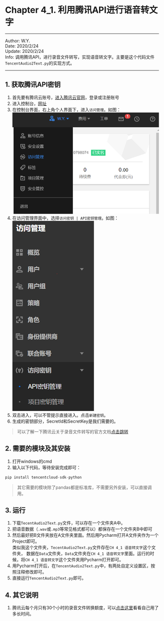 # Chapter 4_1. 利用腾讯API进行语音转文字

----
Author: W.Y.  
Date: 2020/2/24  
Update: 2020/2/24  
Info: 调用腾讯API，进行录音文件转写，实现语音转文字。主要是这个代码文件`TencentAudio2Text.py`的实现方式。

----

## 1. 获取腾讯API密钥
1. 首先要有腾讯云账号，[进入腾讯云官网](https://cloud.tencent.com/)，登录或注册账号
2. 进入控制台，[网址](https://cloud.tencent.com/login?s_url=https%3A%2F%2Fconsole.cloud.tencent.com%2F)
3. 在控制台界面，右上角个人界面下，进入`访问管理`。如图：  
![](https://github.com/git-wy/SimplePython/blob/master/%E5%9B%BE%E7%89%87/Chapter%204/%E8%85%BE%E8%AE%AFAPI%20%E8%AE%BF%E9%97%AE%E7%AE%A1%E7%90%86%2001.png?raw=true)
4. 在访问管理界面中，选择`访问密钥 | API密钥管理`。如图：  
![](https://github.com/git-wy/SimplePython/blob/master/%E5%9B%BE%E7%89%87/Chapter%204/%E8%85%BE%E8%AE%AFAPI%20%E5%AF%86%E9%92%A5%E7%AE%A1%E7%90%86%2001.png?raw=true)
5. 双击进入，可以不管提示直接进入。点击`新建密钥`。
6. 生成的密钥部分，SecretId和SecretKey是我们需要的。


> 可以了解一下腾讯云关于录音文件转写的官方文档[点击跳转](https://cloud.tencent.com/document/product/1093/37823)

## 2. 需要的模块及其安装

1. 打开windows的cmd
2. 输入以下代码，等待安装完成即可：
``` python
pip install tencentcloud-sdk-python
```

> 其它需要的模块除了pandas都是标准库，不需要另外安装，可以直接调用。


## 3. 运行

1. 下载`TecentAudio2Text.py`文件，可以存在一个文件夹A中。
2. 把语音数据（`.wav`或`.mp3`等常见格式都可以）都保存在一个文件夹B中即可
3. 然后最好把B文件夹放在A文件夹里面。然后用Pycharm打开A文件夹作为一个Project即可。  
类似我这个文件夹，`TecentAudio2Text.py`文件存在`CH 4_1 语音转文字`这个文件夹，
数据在`Data`文件夹，`Data`文件夹在`CH 4_1 语音转文字`里面。运行的时候，将`CH 4_1 语音转文字`这个文件夹用Pycharm打开即可。
4. 用Pycharm打开后，在`TencentAudio2Text.py`中，有两处自定义设置区，按照注释修改即可。
5. 直接运行`TencentAudio2Text.py`即可。


## 4. 其它说明

1. 腾讯云每个月只有30个小时的录音文件转换额度，可以[点击这里](https://console.cloud.tencent.com/asr)看看自己用了多长时间。


